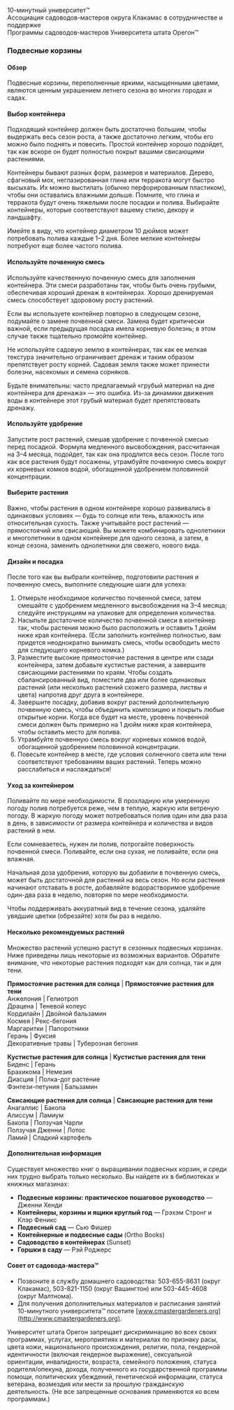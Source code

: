 10-минутный университет™  
Ассоциация садоводов-мастеров округа Клакамас в сотрудничестве и поддержке  
Программы садоводов-мастеров Университета штата Орегон™  

### Подвесные корзины  

#### Обзор  
Подвесные корзины, переполненные яркими, насыщенными цветами, являются ценным украшением летнего сезона во многих городах и садах.  

#### Выбор контейнера  
Подходящий контейнер должен быть достаточно большим, чтобы выдержать весь сезон роста, а также достаточно легким, чтобы его можно было поднять и повесить. Простой контейнер хорошо подойдет, так как вскоре он будет полностью покрыт вашими свисающими растениями.  

Контейнеры бывают разных форм, размеров и материалов. Дерево, сфагновый мох, неглазированная глина или терракота могут быстро высыхать. Их можно выстилать (обычно перфорированным пластиком), чтобы они оставались влажными дольше. Помните, что глина и терракота будут очень тяжелыми после посадки и полива. Выбирайте контейнеры, которые соответствуют вашему стилю, декору и ландшафту.  

Имейте в виду, что контейнер диаметром 10 дюймов может потребовать полива каждые 1–2 дня. Более мелкие контейнеры потребуют еще более частого полива.  

#### Используйте почвенную смесь  
Используйте качественную почвенную смесь для заполнения контейнера. Эти смеси разработаны так, чтобы быть очень грубыми, обеспечивая хороший дренаж в контейнерах. Хорошо дренируемая смесь способствует здоровому росту растений.  

Если вы используете контейнер повторно в следующем сезоне, подумайте о замене почвенной смеси. Замена будет критически важной, если предыдущая посадка имела корневую болезнь; в этом случае также тщательно промойте контейнер.  

Не используйте садовую землю в контейнерах, так как ее мелкая текстура значительно ограничивает дренаж и таким образом препятствует росту корней. Садовая земля также может принести болезни, насекомых и семена сорняков.  

Будьте внимательны: часто предлагаемый «грубый материал на дне контейнера для дренажа» — это ошибка. Из-за динамики движения воды в контейнере этот грубый материал будет препятствовать дренажу.  

#### Используйте удобрение  
Запустите рост растений, смешав удобрение с почвенной смесью перед посадкой. Формула медленного высвобождения, рассчитанная на 3–4 месяца, подойдет, так как она продлится весь сезон. После того как все растения будут посажены, утрамбуйте почвенную смесь вокруг их корневых комков водой, обогащенной удобрением половинной концентрации.  

#### Выберите растения  
Важно, чтобы растения в одном контейнере хорошо развивались в одинаковых условиях — будь то солнце или тень, влажность или относительная сухость. Также учитывайте рост растений — прямостоячий или свисающий. Вы можете комбинировать однолетники и многолетники в одном контейнере для одного сезона, а затем, в конце сезона, заменить однолетники для свежего, нового вида.  

#### Дизайн и посадка  
После того как вы выбрали контейнер, подготовили растения и почвенную смесь, выполните следующие шаги для успеха:  
1. Отмерьте необходимое количество почвенной смеси, затем смешайте с удобрением медленного высвобождения на 3–4 месяца; следуйте инструкциям на упаковке для определения количества.  
2. Насыпьте достаточное количество почвенной смеси в контейнер так, чтобы растения можно было расположить и оставить 1 дюйм ниже края контейнера. (Если заполнить контейнер полностью, вам придется неоднократно вынимать смесь, чтобы освободить место для следующего корневого комка.)  
3. Разместите высокие прямостоячие растения в центре или сзади контейнера, затем добавьте кустистые растения, а завершите свисающими растениями по краям. Чтобы создать сбалансированный вид, поместите два или более одинаковых растений (или несколько растений схожего размера, листвы и цвета) напротив друг друга в контейнере.  
4. Завершите посадку, добавив вокруг растений дополнительную почвенную смесь, чтобы объединить композицию и покрыть любые открытые корни. Когда все будет на месте, уровень почвенной смеси должен быть примерно на 1 дюйм ниже края контейнера, чтобы оставить место для полива.  
5. Утрамбуйте почвенную смесь вокруг корневых комков водой, обогащенной удобрением половинной концентрации.  
6. Повесьте контейнер в месте, где условия солнечного света или тени соответствуют требованиям ваших растений. Теперь можно расслабиться и наслаждаться!  

#### Уход за контейнером  
Поливайте по мере необходимости. В прохладную или умеренную погоду полив потребуется реже, чем в теплую, жаркую или ветреную погоду. В жаркую погоду может потребоваться полив один или два раза в день, в зависимости от размера контейнера и количества и видов растений в нем.  

Если сомневаетесь, нужен ли полив, потрогайте поверхность почвенной смеси. Поливайте, если она сухая, не поливайте, если она влажная.  

Начальная доза удобрения, которую вы добавили в почвенную смесь, может быть достаточной для растений на весь сезон. Но если растения начинают отставать в росте, добавляйте водорастворимое удобрение один-два раза в неделю, повторяя по мере необходимости.  

Чтобы поддерживать аккуратный вид в течение сезона, удаляйте увядшие цветки (обрезайте) хотя бы раз в неделю.  

#### Несколько рекомендуемых растений  
Множество растений успешно растут в сезонных подвесных корзинах. Ниже приведены лишь некоторые из возможных вариантов. Обратите внимание, что некоторые растения подходят как для солнца, так и для тени.  

**Прямостоячие растения для солнца** | **Прямостоячие растения для тени**  
Анжелония | Гелиотроп  
Драцена | Теневой колеус  
Кордилайн | Двойной бальзамин  
Космея | Рекс-бегония  
Маргаритки | Папоротники  
Герань | Фуксия  
Декоративные травы | Туберозная бегония  

**Кустистые растения для солнца** | **Кустистые растения для тени**  
Биденс | Герань  
Брахикома | Немезия  
Диасция | Полка-дот растение  
Фэнтези-петуния | Бальзамин  

**Свисающие растения для солнца** | **Свисающие растения для тени**  
Анагаллис | Бакопа  
Алиссум | Ламиум  
Бакопа | Ползучая Чарли  
Ползучая Дженни | Лотос  
Ламий | Сладкий картофель  

#### Дополнительная информация  
Существует множество книг о выращивании подвесных корзин, и среди них трудно выбрать только несколько. Вы найдете их в библиотеках и книжных магазинах:  
- **Подвесные корзины: практическое пошаговое руководство** — Дженни Хенди  
- **Контейнеры, корзины и ящики круглый год** — Грэхэм Стронг и Клэр Феникс  
- **Подвесный сад** — Сью Фишер  
- **Контейнерные и подвесные сады** (Ortho Books)  
- **Садоводство в контейнерах** (Sunset)  
- **Горшки в саду** — Рэй Роджерс  

#### Совет от садовода-мастера™  
- Позвоните в службу домашнего садоводства: 503-655-8631 (округ Клакамас), 503-821-1150 (округ Вашингтон) или 503-445-4608 (округ Малтнома).  
- Для получения дополнительных материалов и расписания занятий 10-минутного университета™ посетите [www.cmastergardeners.org](http://www.cmastergardeners.org).  

Университет штата Орегон запрещает дискриминацию во всех своих программах, услугах, мероприятиях и материалах по признаку расы, цвета кожи, национального происхождения, религии, пола, гендерной идентичности (включая гендерное выражение), сексуальной ориентации, инвалидности, возраста, семейного положения, статуса родителя/опекуна, дохода, полученного из государственной программы помощи, политических убеждений, генетической информации, статуса ветерана, возмездия или мести за прошлую гражданскую деятельность. (Не все запрещенные основания применяются ко всем программам.)